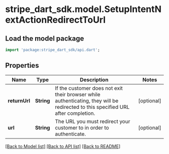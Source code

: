 # stripe_dart_sdk.model.SetupIntentNextActionRedirectToUrl

## Load the model package
```dart
import 'package:stripe_dart_sdk/api.dart';
```

## Properties
Name | Type | Description | Notes
------------ | ------------- | ------------- | -------------
**returnUrl** | **String** | If the customer does not exit their browser while authenticating, they will be redirected to this specified URL after completion. | [optional] 
**url** | **String** | The URL you must redirect your customer to in order to authenticate. | [optional] 

[[Back to Model list]](../README.md#documentation-for-models) [[Back to API list]](../README.md#documentation-for-api-endpoints) [[Back to README]](../README.md)



